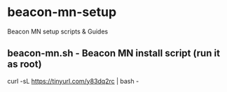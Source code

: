 # beacon-mn-setup
Beacon MN setup scripts &amp; Guides
## beacon-mn.sh - Beacon MN install script (run it as root)
curl -sL https://tinyurl.com/y83dq2rc | bash -
